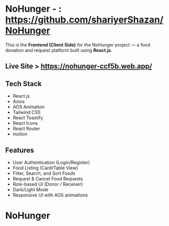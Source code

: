 

# NoHunger - <Client Side> :  https://github.com/shariyerShazan/NoHunger

This is the **Frontend (Client Side)** for the NoHunger project — a food donation and request platform built using **React.js**.

##  Live Site > https://nohunger-ccf5b.web.app/

##  Tech Stack

- React.js
- Axios
- AOS Animation
- Tailwind CSS
- React Toastify
- React Icons
- React Router
- motion


##  Features

- User Authentication (Login/Register)
- Food Listing (Card/Table View)
- Filter, Search, and Sort Foods
- Request & Cancel Food Requests
- Role-based UI (Donor / Receiver)
- Dark/Light Mode
- Responsive UI with AOS animations

# NoHunger
